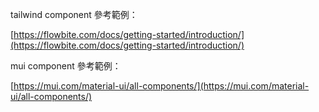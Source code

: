 tailwind component 參考範例：

[https://flowbite.com/docs/getting-started/introduction/](https://flowbite.com/docs/getting-started/introduction/)

mui component 參考範例：

[https://mui.com/material-ui/all-components/](https://mui.com/material-ui/all-components/)